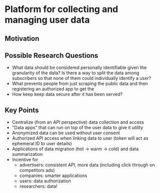 # Platform for collecting and managing user data

## Motivation



## Possible Research Questions
  - What data should be considered personally identifiable given the granularity of the data? Is there a way to split the data among subscribers so that none of them could individually identify a user?
  - What prevents people from just scraping the public data and then registering an authorized app to get the
  - How keep keep data secure after it has been served?


## Key Points
  - Centralize (from an API perspective) data collection and access
  - "Data apps" that can run on top of the user data to give it utility
  - Anonymized data can be used without user consent
  - Authorized API access when linking data to user (token will act as ephemeral ID to user details)
  - Applications of data migration (hot -> warm -> cold) and data summarization
  - Incentive for
    - advertisers: consistent API, more data (including click through on competitors ads)
    - companies: smarter applications
    - users: data authorization
    - researchers: data!
